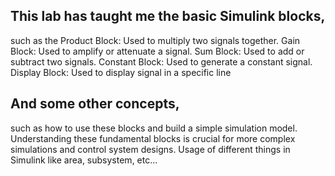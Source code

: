 ## This lab has taught me the basic Simulink blocks,
 such as
	the Product Block: Used to multiply two signals together.
	Gain Block: Used to amplify or attenuate a signal.
	Sum Block: Used to add or subtract two signals.
	Constant Block: Used to generate a constant signal.
	Display Block: Used to display signal in a specific line

## And some other concepts,
 such as
	how to use these blocks and build a simple simulation model. 
	Understanding these fundamental blocks is crucial for more complex simulations and control system designs.
	Usage of different things in Simulink like area, subsystem, etc... 
